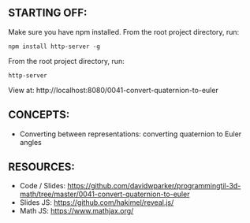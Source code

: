## STARTING OFF:

Make sure you have npm installed.
From the root project directory, run:
```
npm install http-server -g
```

From the root project directory, run:
```
http-server
```

View at: http://localhost:8080/0041-convert-quaternion-to-euler

## CONCEPTS:

* Converting between representations: converting quaternion to Euler angles

## RESOURCES:

* Code / Slides: https://github.com/davidwparker/programmingtil-3d-math/tree/master/0041-convert-quaternion-to-euler
* Slides JS: https://github.com/hakimel/reveal.js/
* Math JS: https://www.mathjax.org/
